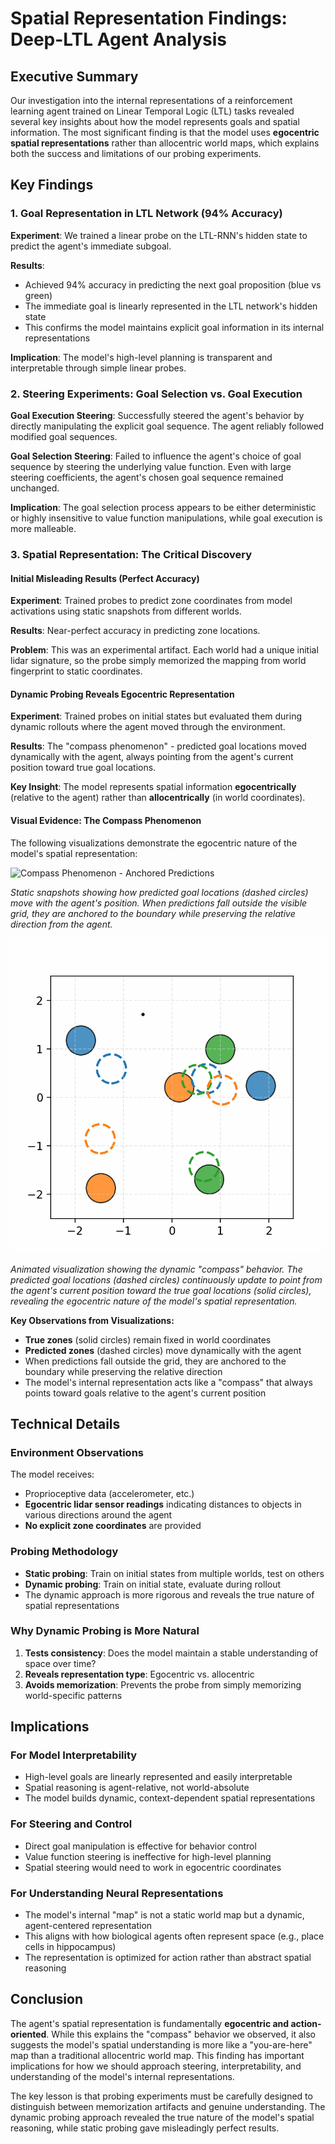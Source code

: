 # Spatial Representation Findings: Deep-LTL Agent Analysis

## Executive Summary

Our investigation into the internal representations of a reinforcement learning agent trained on Linear Temporal Logic (LTL) tasks revealed several key insights about how the model represents goals and spatial information. The most significant finding is that the model uses **egocentric spatial representations** rather than allocentric world maps, which explains both the success and limitations of our probing experiments.

## Key Findings

### 1. Goal Representation in LTL Network (94% Accuracy)

**Experiment**: We trained a linear probe on the LTL-RNN's hidden state to predict the agent's immediate subgoal.

**Results**: 
- Achieved 94% accuracy in predicting the next goal proposition (blue vs green)
- The immediate goal is linearly represented in the LTL network's hidden state
- This confirms the model maintains explicit goal information in its internal representations

**Implication**: The model's high-level planning is transparent and interpretable through simple linear probes.

### 2. Steering Experiments: Goal Selection vs. Goal Execution

**Goal Execution Steering**: Successfully steered the agent's behavior by directly manipulating the explicit goal sequence. The agent reliably followed modified goal sequences.

**Goal Selection Steering**: Failed to influence the agent's choice of goal sequence by steering the underlying value function. Even with large steering coefficients, the agent's chosen goal sequence remained unchanged.

**Implication**: The goal selection process appears to be either deterministic or highly insensitive to value function manipulations, while goal execution is more malleable.

### 3. Spatial Representation: The Critical Discovery

#### Initial Misleading Results (Perfect Accuracy)
**Experiment**: Trained probes to predict zone coordinates from model activations using static snapshots from different worlds.

**Results**: Near-perfect accuracy in predicting zone locations.

**Problem**: This was an experimental artifact. Each world had a unique initial lidar signature, so the probe simply memorized the mapping from world fingerprint to static coordinates.

#### Dynamic Probing Reveals Egocentric Representation
**Experiment**: Trained probes on initial states but evaluated them during dynamic rollouts where the agent moved through the environment.

**Results**: The "compass phenomenon" - predicted goal locations moved dynamically with the agent, always pointing from the agent's current position toward true goal locations.

**Key Insight**: The model represents spatial information **egocentrically** (relative to the agent) rather than **allocentrically** (in world coordinates).

#### Visual Evidence: The Compass Phenomenon

The following visualizations demonstrate the egocentric nature of the model's spatial representation:

![Compass Phenomenon - Anchored Predictions](compass_phenomenon_anchored_static)

*Static snapshots showing how predicted goal locations (dashed circles) move with the agent's position. When predictions fall outside the visible grid, they are anchored to the boundary while preserving the relative direction from the agent.*

![Compass Phenomenon - Dynamic Animation](compass_phenomenon_anchored.gif)

*Animated visualization showing the dynamic "compass" behavior. The predicted goal locations (dashed circles) continuously update to point from the agent's current position toward the true goal locations (solid circles), revealing the egocentric nature of the model's spatial representation.*

**Key Observations from Visualizations:**
- **True zones** (solid circles) remain fixed in world coordinates
- **Predicted zones** (dashed circles) move dynamically with the agent
- When predictions fall outside the grid, they are anchored to the boundary while preserving the relative direction
- The model's internal representation acts like a "compass" that always points toward goals relative to the agent's current position

## Technical Details

### Environment Observations
The model receives:
- Proprioceptive data (accelerometer, etc.)
- **Egocentric lidar sensor readings** indicating distances to objects in various directions around the agent
- **No explicit zone coordinates** are provided

### Probing Methodology
- **Static probing**: Train on initial states from multiple worlds, test on others
- **Dynamic probing**: Train on initial state, evaluate during rollout
- The dynamic approach is more rigorous and reveals the true nature of spatial representations

### Why Dynamic Probing is More Natural
1. **Tests consistency**: Does the model maintain a stable understanding of space over time?
2. **Reveals representation type**: Egocentric vs. allocentric
3. **Avoids memorization**: Prevents the probe from simply memorizing world-specific patterns

## Implications

### For Model Interpretability
- High-level goals are linearly represented and easily interpretable
- Spatial reasoning is agent-relative, not world-absolute
- The model builds dynamic, context-dependent spatial representations

### For Steering and Control
- Direct goal manipulation is effective for behavior control
- Value function steering is ineffective for high-level planning
- Spatial steering would need to work in egocentric coordinates

### For Understanding Neural Representations
- The model's internal "map" is not a static world map but a dynamic, agent-centered representation
- This aligns with how biological agents often represent space (e.g., place cells in hippocampus)
- The representation is optimized for action rather than abstract spatial reasoning

## Conclusion

The agent's spatial representation is fundamentally **egocentric and action-oriented**. While this explains the "compass" behavior we observed, it also suggests the model's spatial understanding is more like a "you-are-here" map than a traditional allocentric world map. This finding has important implications for how we should approach steering, interpretability, and understanding of the model's internal representations.

The key lesson is that probing experiments must be carefully designed to distinguish between memorization artifacts and genuine understanding. The dynamic probing approach revealed the true nature of the model's spatial reasoning, while static probing gave misleadingly perfect results. 